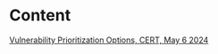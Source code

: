 # Content

[Vulnerability Prioritization Options, CERT, May 6 2024](./VulnerabilityPrioritizationOptions_May6_ChrisMadden.pdf)

